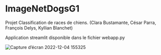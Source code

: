 # ImageNetDogsG1
Projet Classification de races de chiens. (Clara Bustamante, César Parra, François Delys, Kyllian Blanchet)

Application streamlit disponible dans le fichier webapp.py


![Capture d’écran 2022-12-04 155325](https://user-images.githubusercontent.com/71756078/205497915-a9ab03db-5a60-4e32-9e9c-66b67355f142.jpg)
